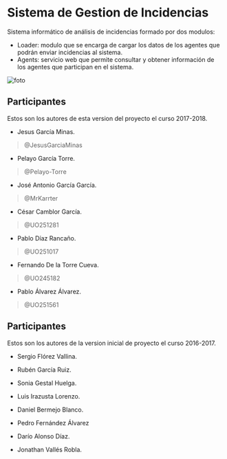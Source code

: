 # Sistema de Gestion de Incidencias #

Sistema informático de análisis de incidencias formado por dos modulos:

- Loader: modulo que se encarga de cargar los datos de los agentes que podrán enviar incidencias al sistema.
- Agents: servicio web que permite consultar y obtener información de los agentes que participan en el sistema.

![foto](https://user-images.githubusercontent.com/35923796/36105672-87c339da-1015-11e8-8da8-fea19e86ff75.jpg)


## Participantes ##

Estos son los autores de esta version del proyecto el curso 2017-2018.

+ Jesus García Minas.
> @JesusGarciaMinas

+ Pelayo García Torre.
> @Pelayo-Torre

+ José Antonio García García.
> @MrKarrter

+ César Camblor García.
> @UO251281

+ Pablo Díaz Rancaño.
> @UO251017

+ Fernando De la Torre Cueva.
> @UO245182

+ Pablo Álvarez Álvarez.
> @UO251561

## Participantes ##

Estos son los autores de la version inicial de proyecto el curso 2016-2017.

+ Sergio Flórez Vallina.

+ Rubén García Ruiz. 

+ Sonia Gestal Huelga.

+ Luis Irazusta Lorenzo.

+ Daniel Bermejo Blanco.

+ Pedro Fernández Álvarez

+ Darío Alonso Díaz.

+ Jonathan Vallés Robla.
